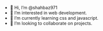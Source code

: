 - 👋 Hi, I’m @shahbaz971
- 👀 I’m interested in web development.
- 🌱 I’m currently learning css and javascript.
- 💞️ I’m looking to collaborate on projects.

<!---
shahbaz971/shahbaz971 is a ✨ special ✨ repository because its `README.md` (this file) appears on your GitHub profile.
You can click the Preview link to take a look at your changes.
--->
